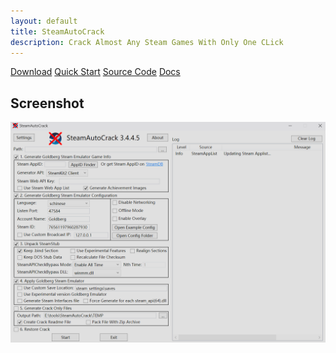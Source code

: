 ```yaml
---
layout: default
title: SteamAutoCrack
description: Crack Almost Any Steam Games With Only One CLick
---
```


<a href="https://github.com/SteamAutoCracks/Steam-auto-crack/releases/latest" class="btn btn-primary">Download</a>
<a href="/docs/QuickStart/" class="btn btn-info">Quick Start</a>
<a href="https://github.com/SteamAutoCracks/SteamAutoCrack" class="btn btn-secondary">Source Code</a>
<a href="/docs/" class="btn btn-outline">Docs</a>

<h2>Screenshot</h2>

<a href="/assets/img/program.png">
  <img src="/assets/img/program.png" alt="program">
</a>